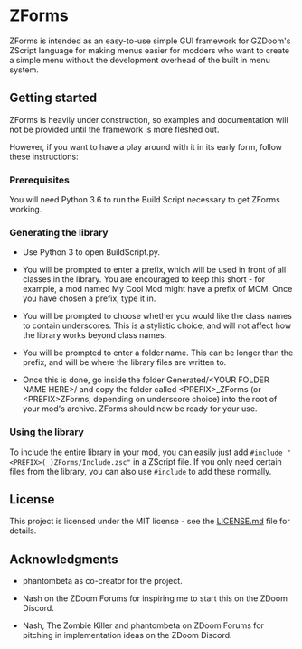 # ZForms

ZForms is intended as an easy-to-use simple GUI framework for GZDoom's ZScript language for making menus easier for modders who want to create a simple menu without the development overhead of the built in menu system.

## Getting started

ZForms is heavily under construction, so examples and documentation will not be provided until the framework is more fleshed out.

However, if you want to have a play around with it in its early form, follow these instructions:

### Prerequisites

You will need Python 3.6 to run the Build Script necessary to get ZForms working.

### Generating the library

- Use Python 3 to open BuildScript.py.

- You will be prompted to enter a prefix, which will be used in front of all classes in the library. You are encouraged to keep this short - for example, a mod named My Cool Mod might have a prefix of MCM. Once you have chosen a prefix, type it in.

- You will be prompted to choose whether you would like the class names to contain underscores. This is a stylistic choice, and will not affect how the library works beyond class names.

- You will be prompted to enter a folder name. This can be longer than the prefix, and will be where the library files are written to.

- Once this is done, go inside the folder Generated/&lt;YOUR FOLDER NAME HERE&gt;/ and copy the folder called &lt;PREFIX&gt;_ZForms (or &lt;PREFIX&gt;ZForms, depending on underscore choice) into the root of your mod's archive. ZForms should now be ready for your use.

### Using the library

To include the entire library in your mod, you can easily just add `#include "<PREFIX>(_)ZForms/Include.zsc"` in a ZScript file.
If you only need certain files from the library, you can also use `#include` to add these normally.

## License
This project is licensed under the MIT license - see the [LICENSE.md](LICENSE.md) file for details.

## Acknowledgments
- phantombeta as co-creator for the project.

- Nash on the ZDoom Forums for inspiring me to start this on the ZDoom Discord.
- Nash, The Zombie Killer and phantombeta on ZDoom Forums for pitching in implementation ideas on the ZDoom Discord.
